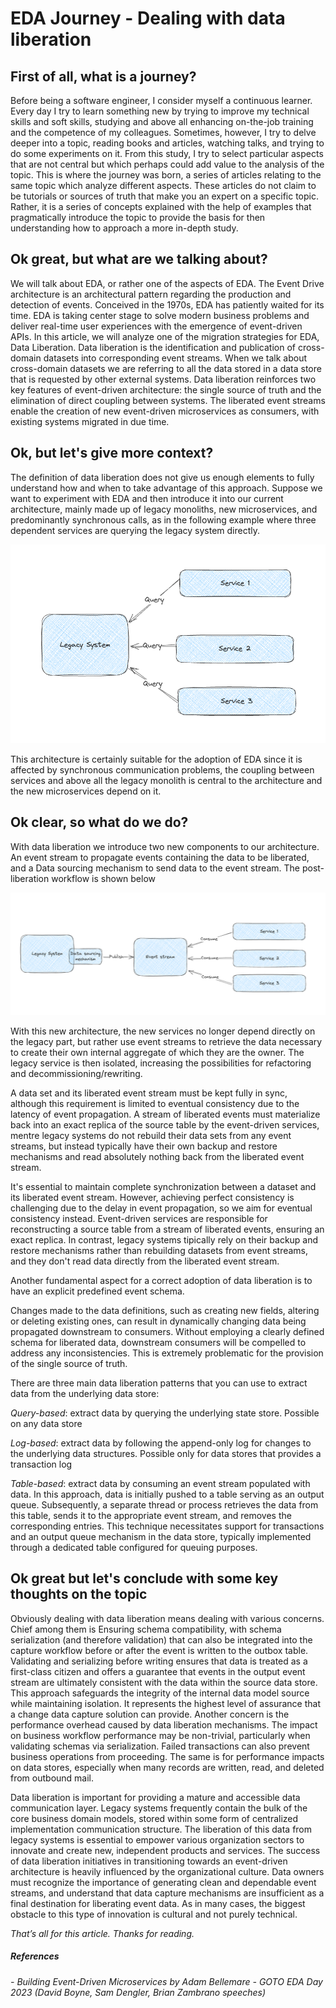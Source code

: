 # EDA Journey - Dealing with data liberation

## First of all, what is a journey?

Before being a software engineer, I consider myself a continuous learner.
Every day I try to learn something new by trying to improve my technical skills and soft skills, studying and above all enhancing on-the-job training and the competence of my colleagues.
Sometimes, however, I try to delve deeper into a topic, reading books and articles, watching talks, and trying to do some experiments on it.
From this study, I try to select particular aspects that are not central but which perhaps could add value to the analysis of the topic.
This is where the journey was born, a series of articles relating to the same topic which analyze different aspects.
These articles do not claim to be tutorials or sources of truth that make you an expert on a specific topic.
Rather, it is a series of concepts explained with the help of examples that pragmatically introduce the topic to provide the basis for then understanding how to approach a more in-depth study.


## Ok great, but what are we talking about?

We will talk about EDA, or rather one of the aspects of EDA. The Event Drive architecture is an architectural pattern regarding the production and detection of events. Conceived in the 1970s, EDA has patiently waited for its time. EDA is taking center stage to solve modern business problems and deliver real-time user experiences with the emergence of event-driven APIs.
In this article, we will analyze one of the migration strategies for EDA, Data Liberation.
Data liberation is the identification and publication of cross-domain datasets into corresponding event streams.
When we talk about cross-domain datasets we are referring to all the data stored in a data store that is requested by other external systems.
Data liberation reinforces two key features of event-driven architecture: the single source of truth and the elimination of direct coupling between systems. The liberated event streams enable the creation of new event-driven microservices as consumers, with existing systems migrated in due time.


##  Ok, but let's give more context?

The definition of data liberation does not give us enough elements to fully understand how and when to take advantage of this approach.
Suppose we want to experiment with EDA and then introduce it into our current architecture, mainly made up of legacy monoliths, new microservices, and predominantly synchronous calls, as in the following example where three dependent services are querying the legacy system directly.


![](/event-driven-architecture/Figure-1.png "Figure-1")

This architecture is certainly suitable for the adoption of EDA since it is affected by synchronous communication problems, the coupling between services and above all the legacy monolith is central to the architecture and the new microservices depend on it.

## Ok clear, so what do we do?

With data liberation we introduce two new components to our architecture.
An event stream to propagate events containing the data to be liberated, and a Data sourcing mechanism to send data to the event stream.
The post-liberation workflow is shown below

![](/event-driven-architecture/Figure-2.png "Figure-2")

With this new architecture, the new services no longer depend directly on the legacy part, but rather use event streams to retrieve the data necessary to create their own internal aggregate of which they are the owner.
The legacy service is then isolated, increasing the possibilities for refactoring and decommissioning/rewriting.

A data set and its liberated event stream must be kept fully in sync, although this requirement is limited to eventual consistency due to the latency of event propagation.
A stream of liberated events must materialize back into an exact replica of the source table by the event-driven services, mentre  legacy systems do not rebuild their data sets from any event streams, but instead typically have their own backup and restore mechanisms and read absolutely nothing back from the liberated event stream.

It's essential to maintain complete synchronization between a dataset and its liberated event stream. However, achieving perfect consistency is challenging due to the delay in event propagation, so we aim for eventual consistency instead.
Event-driven services are responsible for reconstructing a source table from a stream of liberated events, ensuring an exact replica. In contrast, legacy systems tipically rely on their backup and restore mechanisms rather than rebuilding datasets from event streams, and they don't read data directly from the liberated event stream.

Another fundamental aspect for a correct adoption of data liberation is to have an explicit predefined event schema.

Changes made to the data definitions, such as creating new fields, altering or deleting existing ones, can result in dynamically changing data being propagated downstream to consumers. Without employing a clearly defined schema for liberated data, downstream consumers will be compelled to address any inconsistencies. This is extremely problematic for the provision of the single source of truth.


There are three main data liberation patterns that you can use to extract data from the underlying data store:

*Query-based*: extract data by querying the underlying state store. Possible on any data store

*Log-based*: extract data by following the append-only log for changes to the underlying data structures. Possible only for data stores that provides a transaction log

*Table-based*: extract data by consuming an event stream populated with data. In this approach, data is initially pushed to a table serving as an output queue. Subsequently, a separate thread or process retrieves the data from this table, sends it to the appropriate event stream, and removes the corresponding entries. This technique necessitates support for transactions and an output queue mechanism in the data store, typically implemented through a dedicated table configured for queuing purposes.


## Ok great but let's conclude with some key thoughts on the topic

Obviously dealing with data liberation means dealing with various concerns. Chief among them is Ensuring schema compatibility, with schema serialization (and therefore validation) that can also be integrated into the capture workflow before or after the event is written to the outbox table. Validating and serializing before writing ensures that data is treated as a first-class citizen and offers a guarantee that events in the output event stream are ultimately consistent with the data within the source data store. This approach safeguards the integrity of the internal data model source while maintaining isolation. It represents the highest level of assurance that a change data capture solution can provide.
Another concern is the performance overhead caused by data liberation mechanisms. The impact on business workflow performance may be non-trivial, particularly when validating schemas via serialization. Failed transactions can also prevent business operations from proceeding. The same is for performance impacts on data stores, especially when many records are written, read, and deleted from outbound mail.


Data liberation is important for providing a mature and accessible data communication layer. Legacy systems frequently contain the bulk of the core business domain models, stored within some form of centralized implementation communication structure. The liberation of this data from legacy systems is essential to empower various organization sectors to innovate and create new, independent products and services.
The success of data liberation initiatives in transitioning towards an event-driven architecture is heavily influenced by the organizational culture. Data owners must recognize the importance of generating clean and dependable event streams, and understand that data capture mechanisms are insufficient as a final destination for liberating event data.
As in many cases, the biggest obstacle to this type of innovation is cultural and not purely technical.

*That’s all for this article.*
*Thanks for reading.*

##### References
*- Building Event-Driven Microservices by  Adam Bellemare*
*- GOTO EDA Day 2023 (David Boyne, Sam Dengler, Brian Zambrano speeches)*
 